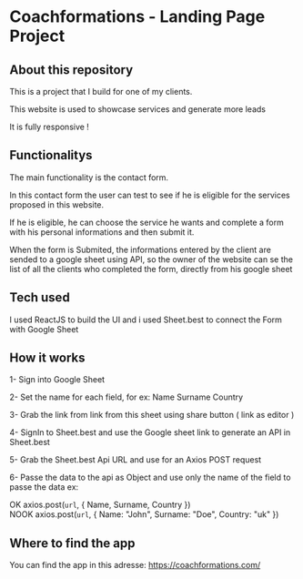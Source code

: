 # Coachformations - Landing Page Project

## About this repository

This is a project that I build for one of my clients.

This website is used to showcase services and generate more leads

It is fully responsive !


## Functionalitys

The main functionality is the contact form. 

In this contact form the user can test to see if he is eligible for the services proposed in this website.

If he is eligible, he can choose the service he wants and complete a form with his personal informations and then submit it.

When the form is Submited, the informations entered by the client are sended to a google sheet using API, so the owner of the website can se the list of all the clients who completed the form, directly from his google sheet 


## Tech used

I used ReactJS to build the UI and i used Sheet.best to connect the Form with Google Sheet


## How it works

1- Sign into Google Sheet

2- Set the name for each field, for ex: Name Surname Country

3- Grab the link from link from this sheet using share button ( link as editor )

4- SignIn to Sheet.best and use the Google sheet link to generate an API in Sheet.best

5- Grab the Sheet.best Api URL and use for an Axios POST request

6- Passe the data to the api as Object and use only the name of the field to passe the data ex:

OK    axios.post(`url`, { Name, Surname, Country })      
NOOK  axios.post(`url`, { Name: "John", Surname: "Doe", Country: "uk" })


## Where to find the app

You can find the app in this adresse: https://coachformations.com/

